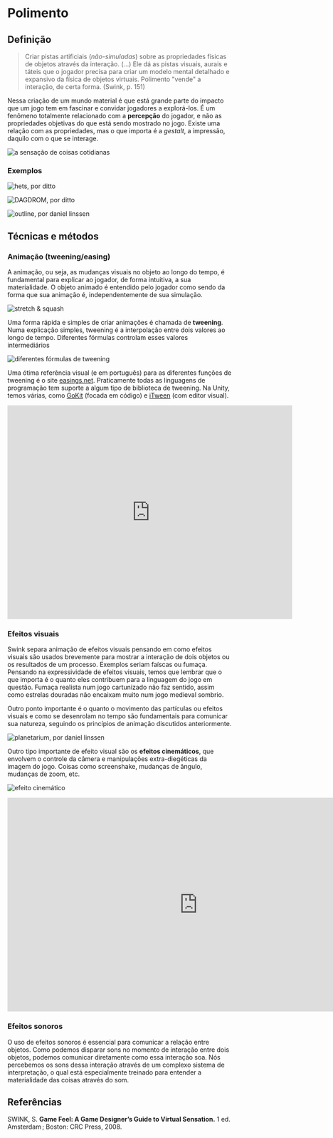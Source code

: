 # Polimento 

## Definição

> Criar pistas artificiais (*não-simuladas*) sobre as propriedades físicas de objetos através da interação. (...) Ele dá as pistas visuais, aurais e táteis que o jogador precisa para criar um modelo mental detalhado e expansivo da física de objetos virtuais. Polimento "vende" a interação, de certa forma. (Swink, p. 151)

Nessa criação de um mundo material é que está grande parte do impacto que um jogo tem em fascinar e convidar jogadores a explorá-los. É um fenômeno totalmente relacionado com a **percepção** do jogador, e não as propriedades objetivas do que está sendo mostrado no jogo. Existe uma relação com as propriedades, mas o que importa é a *gestalt*, a impressão, daquilo com o que se interage.

![a sensação de coisas cotidianas](https://dl.dropboxusercontent.com/u/18325132/IMGS/PUC/swink-feel-everyday-things.jpg)

### Exemplos

![hets, por ditto](https://img.itch.io/aW1hZ2UvOTc1OC80MDM3My5naWY=/original/bcvJZh.gif)

![DAGDROM, por ditto](https://i.imgur.com/q3uiJeQ.gif)

![outline, por daniel linssen](https://i.imgur.com/fS951IV.gif)

## Técnicas e métodos

### Animação (tweening/easing)

A animação, ou seja, as mudanças visuais no objeto ao longo do tempo, é fundamental para explicar ao jogador, de forma intuitiva, a sua materialidade. O objeto animado é entendido pelo jogador como sendo da forma que sua animação é, independentemente de sua simulação.

![stretch & squash](https://dl.dropboxusercontent.com/u/18325132/IMGS/PUC/stretch-squash.jpg)

Uma forma rápida e simples de criar animações é chamada de **tweening**. Numa explicação simples, tweening é a interpolação entre dois valores ao longo de tempo. Diferentes fórmulas controlam esses valores intermediários

![diferentes fórmulas de tweening](https://dl.dropboxusercontent.com/u/18325132/IMGS/PUC/tweening.jpg)

Uma ótima referência visual (e em português) para as diferentes funções de tweening é o site [easings.net](http://easings.net/pt-br). Praticamente todas as linguagens de programação tem suporte a algum tipo de biblioteca de tweening. Na Unity, temos várias, como [GoKit](https://github.com/prime31/GoKit) (focada em código) e [iTween](https://www.assetstore.unity3d.com/en/#!/content/84) (com editor visual).

<iframe width="640" height="480" src="https://www.youtube.com/embed/Fy0aCDmgnxg" frameborder="0" allowfullscreen></iframe>

### Efeitos visuais

Swink separa animação de efeitos visuais pensando em como efeitos visuais são usados brevemente para mostrar a interação de dois objetos ou os resultados de um processo. Exemplos seriam faíscas ou fumaça. Pensando na expressividade de efeitos visuais, temos que lembrar que o que importa é o quanto eles contribuem para a linguagem do jogo em questão. Fumaça realista num jogo cartunizado não faz sentido, assim como estrelas douradas não encaixam muito num jogo medieval sombrio.

Outro ponto importante é o quanto o movimento das partículas ou efeitos visuais e como se desenrolam no tempo são fundamentais para comunicar sua natureza, seguindo os princípios de animação discutidos anteriormente.

![planetarium, por daniel linssen](https://i.imgur.com/AD1iNWm.gif)

Outro tipo importante de efeito visual são os **efeitos cinemáticos**, que envolvem o controle da câmera e manipulações extra-diegéticas da imagem do jogo. Coisas como screenshake, mudanças de ângulo, mudanças de zoom, etc.

![efeito cinemático](https://dl.dropboxusercontent.com/u/18325132/IMGS/PUC/bum-ground02.gif)

<iframe width="854" height="480" src="https://www.youtube.com/embed/AJdEqssNZ-U" frameborder="0" allowfullscreen></iframe>

### Efeitos sonoros

O uso de efeitos sonoros é essencial para comunicar a relação entre objetos. Como podemos disparar sons no momento de interação entre dois objetos, podemos comunicar diretamente como essa interação soa. Nós percebemos os sons dessa interação através de um complexo sistema de interpretação, o qual está especialmente treinado para entender a materialidade das coisas através do som. 

## Referências

SWINK, S. **Game Feel: A Game Designer’s Guide to Virtual Sensation.** 1 ed. Amsterdam ; Boston: CRC Press, 2008.
